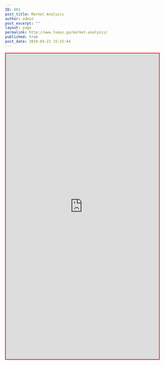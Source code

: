 ```yaml
---
ID: 601
post_title: Market Analysis
author: admin
post_excerpt: ""
layout: page
permalink: http://www.lumus.ga/market-analysis/
published: true
post_date: 2019-04-23 15:15:44
---
```

<iframe src="https://lumus.shinyapps.io/Lumus_new/" 
        style="border: 2px solid red; width: 100%; height: 1000px;">
It looks like your browser doesn't support iframes.
</iframe>